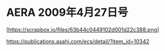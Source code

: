 # AERA 2009年4月27日号
[https://scrapbox.io/files/63b44c0449102d001d22c388.png]

https://publications.asahi.com/ecs/detail/?item_id=10342

